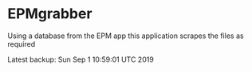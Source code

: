 # EPMgrabber
Using a database from the EPM app this application scrapes the files as required


Latest backup: Sun Sep 1 10:59:01 UTC 2019
